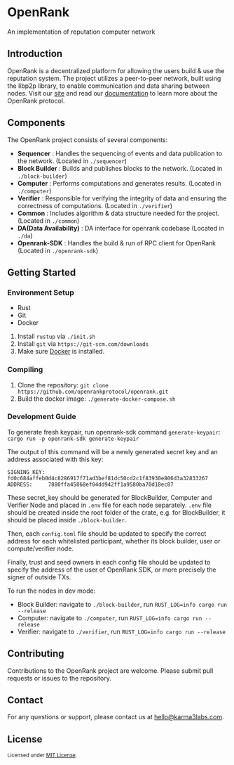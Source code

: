 # OpenRank

An implementation of reputation computer network

## Introduction

OpenRank is a decentralized platform for allowing the users build & use the reputation system. The project utilizes a peer-to-peer network, built using the libp2p library, to enable communication and data sharing between nodes.
Visit our [site](https://openrank.com/) and read our [documentation](https://docs.openrank.com/) to learn more about the OpenRank protocol.

## Components

The OpenRank project consists of several components:

- **Sequencer** : Handles the sequencing of events and data publication to the network. (Located in `./sequencer`)
- **Block Builder** : Builds and publishes blocks to the network. (Located in `./block-builder`)
- **Computer** : Performs computations and generates results. (Located in `./computer`)
- **Verifier** : Responsible for verifying the integrity of data and ensuring the correctness of computations. (Located in `./verifier`)
- **Common** : Includes algorithm & data structure needed for the project.  (Located in `./common`)
- **DA(Data Availability)** : DA interface for openrank codebase (Located in `./da`)
- **Openrank-SDK** : Handles the build & run of RPC client for OpenRank (Located in `./openrank-sdk`)

## Getting Started

### Environment Setup

- Rust
- Git
- Docker

1. Install `rustup` via `./init.sh`
2. Install `git` via `https://git-scm.com/downloads`
3. Make sure [Docker](https://docker.com) is installed.

### Compiling

1. Clone the repository: `git clone https://github.com/openrankprotocol/openrank.git`
2. Build the docker image: `./generate-docker-compose.sh`

### Development Guide

To generate fresh keypair, run openrank-sdk command `generate-keypair`:
`cargo run -p openrank-sdk generate-keypair`

The output of this command will be a newly generated secret key and an address associated with this key:

```
SIGNING_KEY: fd0c684affeb0d4c8286917f71ad3bef81dc50cd2c1f83930e806d3a32833267
ADDRESS:     7880ffa45868ef04dd942ff1a9580ba70d18ec87
```

These secret_key should be generated for BlockBuilder, Computer and Verifier Node and placed in `.env` file for each node separately. `.env` file should be created inside the root folder of the crate, e.g. for BlockBuilder, it should be placed inside `./block-builder`.

Then, each `config.toml` file should be updated to specify the correct address for each whitelisted participant, whether its block builder, user or compute/verifier node.

Finally, trust and seed owners in each config file should be updated to specify the address of the user of OpenRank SDK, or more precisely the signer of outside TXs.

To run the nodes in dev mode:

- Block Builder: navigate to `./block-builder`, run `RUST_LOG=info cargo run --release`
- Computer: navigate to `./computer`, run `RUST_LOG=info cargo run --release`
- Verifier: navigate to `./verifier`, run `RUST_LOG=info cargo run --release`

## Contributing

Contributions to the OpenRank project are welcome. Please submit pull requests or issues to the repository.

## Contact

For any questions or support, please contact us at [hello@karma3labs.com](mailto:hello@karma3labs.com).

## License

<sup>
Licensed under <a href="LICENSE">MIT License</a>.
</sup>
